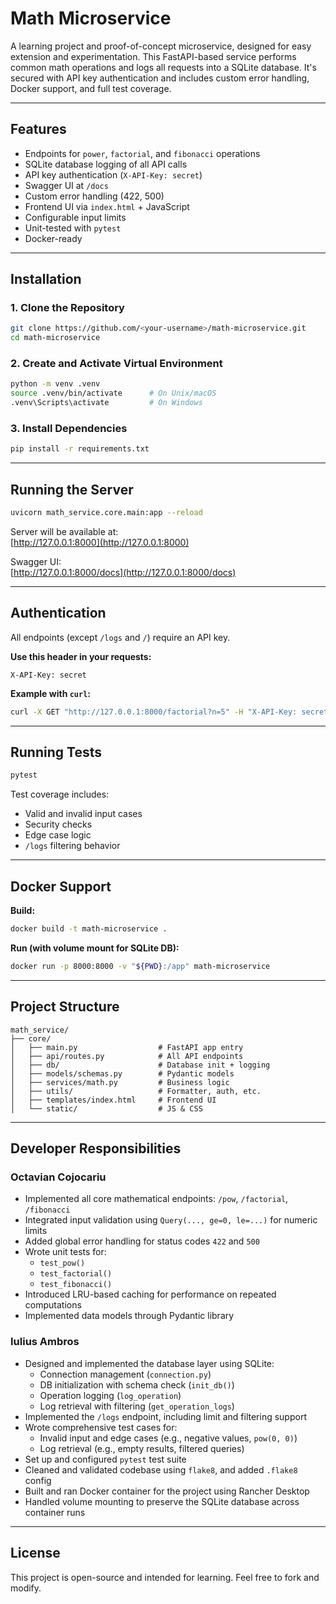 # Math Microservice

A learning project and proof-of-concept microservice, designed for easy extension and experimentation. This FastAPI-based service performs common math operations and logs all requests into a SQLite database. It's secured with API key authentication and includes custom error handling, Docker support, and full test coverage.

---

## Features

- Endpoints for `power`, `factorial`, and `fibonacci` operations
- SQLite database logging of all API calls
- API key authentication (`X-API-Key: secret`)
- Swagger UI at `/docs`
- Custom error handling (422, 500)
- Frontend UI via `index.html` + JavaScript
- Configurable input limits
- Unit-tested with `pytest`
- Docker-ready

---

## Installation

### 1. Clone the Repository

```bash
git clone https://github.com/<your-username>/math-microservice.git
cd math-microservice
```

### 2. Create and Activate Virtual Environment

```bash
python -m venv .venv
source .venv/bin/activate      # On Unix/macOS
.venv\Scripts\activate         # On Windows
```

### 3. Install Dependencies

```bash
pip install -r requirements.txt
```

---

## Running the Server

```bash
uvicorn math_service.core.main:app --reload
```

Server will be available at:  
[http://127.0.0.1:8000](http://127.0.0.1:8000)

Swagger UI:  
[http://127.0.0.1:8000/docs](http://127.0.0.1:8000/docs)


---

## Authentication

All endpoints (except `/logs` and `/`) require an API key.

**Use this header in your requests:**

```http
X-API-Key: secret
```

**Example with `curl`:**

```bash
curl -X GET "http://127.0.0.1:8000/factorial?n=5" -H "X-API-Key: secret"
```

---

## Running Tests

```bash
pytest
```

Test coverage includes:

- Valid and invalid input cases
- Security checks
- Edge case logic
- `/logs` filtering behavior

---

## Docker Support

**Build:**

```bash
docker build -t math-microservice .
```

**Run (with volume mount for SQLite DB):**

```bash
docker run -p 8000:8000 -v "${PWD}:/app" math-microservice
```

---

## Project Structure

```
math_service/
├── core/
│   ├── main.py                  # FastAPI app entry
│   ├── api/routes.py            # All API endpoints
│   ├── db/                      # Database init + logging
│   ├── models/schemas.py        # Pydantic models
│   ├── services/math.py         # Business logic
│   ├── utils/                   # Formatter, auth, etc.
│   ├── templates/index.html     # Frontend UI
│   └── static/                  # JS & CSS
```

---

## Developer Responsibilities

### Octavian Cojocariu

- Implemented all core mathematical endpoints: `/pow`, `/factorial`, `/fibonacci`
- Integrated input validation using `Query(..., ge=0, le=...)` for numeric limits
- Added global error handling for status codes `422` and `500`
- Wrote unit tests for:
  - `test_pow()`
  - `test_factorial()`
  - `test_fibonacci()`
- Introduced LRU-based caching for performance on repeated computations
- Implemented data models through Pydantic library

### Iulius Ambros

- Designed and implemented the database layer using SQLite:
  - Connection management (`connection.py`)
  - DB initialization with schema check (`init_db()`)
  - Operation logging (`log_operation`)
  - Log retrieval with filtering (`get_operation_logs`)
- Implemented the `/logs` endpoint, including limit and filtering support
- Wrote comprehensive test cases for:
  - Invalid input and edge cases (e.g., negative values, `pow(0, 0)`)
  - Log retrieval (e.g., empty results, filtered queries)
- Set up and configured `pytest` test suite
- Cleaned and validated codebase using `flake8`, and added `.flake8` config
- Built and ran Docker container for the project using Rancher Desktop
- Handled volume mounting to preserve the SQLite database across container runs

---

## License

This project is open-source and intended for learning. Feel free to fork and modify.
